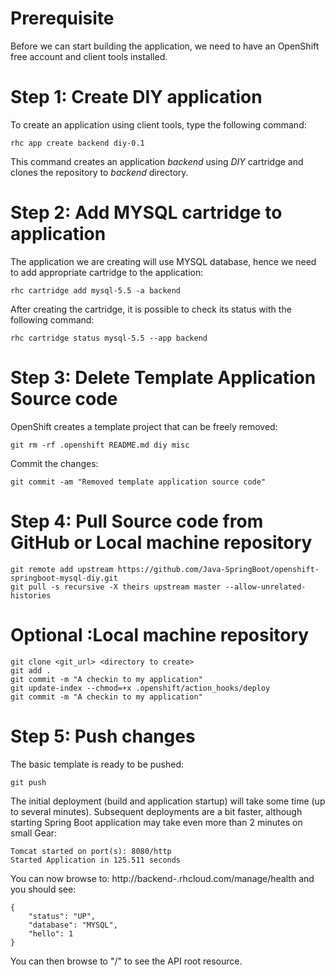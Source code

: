 # Prerequisite

Before we can start building the application, we need to have an OpenShift free account and client tools installed.

# Step 1: Create DIY application

To create an application using client tools, type the following command:

    rhc app create backend diy-0.1

This command creates an application *backend* using *DIY* cartridge and clones the repository to *backend* directory.

# Step 2: Add MYSQL cartridge to application

The application we are creating will use MYSQL database, hence we need to add appropriate cartridge to the application:

	rhc cartridge add mysql-5.5 -a backend

After creating the cartridge, it is possible to check its status with the following command:

    rhc cartridge status mysql-5.5 --app backend

# Step 3: Delete Template Application Source code

OpenShift creates a template project that can be freely removed:

    git rm -rf .openshift README.md diy misc

Commit the changes:

    git commit -am "Removed template application source code"

# Step 4: Pull Source code from GitHub or Local machine repository

    git remote add upstream https://github.com/Java-SpringBoot/openshift-springboot-mysql-diy.git
    git pull -s recursive -X theirs upstream master --allow-unrelated-histories
   # Optional :Local machine repository
    git clone <git_url> <directory to create>
    git add .
    git commit -m "A checkin to my application"
    git update-index --chmod=+x .openshift/action_hooks/deploy
    git commit -m "A checkin to my application"
    
# Step 5: Push changes

The basic template is ready to be pushed:

	git push

The initial deployment (build and application startup) will take some time (up to several minutes). Subsequent deployments are a bit faster, although starting Spring Boot application may take even more than 2 minutes on small Gear:

	Tomcat started on port(s): 8080/http
	Started Application in 125.511 seconds

You can now browse to: http://backend-<namespace>.rhcloud.com/manage/health and you should see:

	{
		"status": "UP",
		"database": "MYSQL",
		"hello": 1
	}

You can then browse to "/" to see the API root resource.

